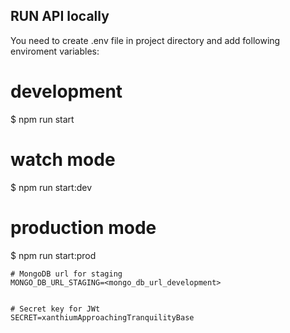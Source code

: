 
## RUN API locally
You need to create .env file in project directory and add following enviroment variables:


# development
$ npm run start

# watch mode
$ npm run start:dev

# production mode
$ npm run start:prod


```
# MongoDB url for staging 
MONGO_DB_URL_STAGING=<mongo_db_url_development>


# Secret key for JWt
SECRET=xanthiumApproachingTranquilityBase




